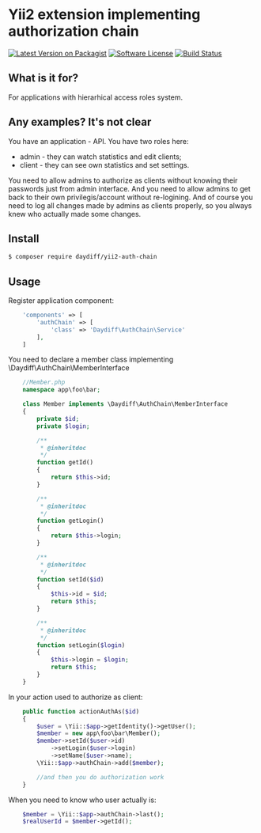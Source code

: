 # Yii2 extension implementing authorization chain

[![Latest Version on Packagist](https://img.shields.io/packagist/v/daydiff/yii2-auth-chain.svg?style=flat-square)](https://packagist.org/packages/yii2-auth-chain)
[![Software License](https://img.shields.io/badge/license-MIT-brightgreen.svg?style=flat-square)](LICENSE.md)
[![Build Status](https://img.shields.io/travis/daydiff/yii2-auth-chain/master.svg?style=flat-square)](https://travis-ci.org/daydiff/yii2-auth-chain)

## What is it for?

For applications with hierarhical access roles system.

## Any examples? It's not clear

You have an application - API. You have two roles here:
 - admin - they can watch statistics and edit clients;
 - client - they can see own statistics and set settings.

You need to allow admins to authorize as clients without knowing their passwords 
just from admin interface. And you need to allow admins to get back to their own 
privilegis/account without re-logining. And of course you need to log all changes 
made by admins as clients properly, so you always knew who actually made some changes.

## Install

``` bash
$ composer require daydiff/yii2-auth-chain
```

## Usage

Register application component:

``` php
    'components' => [
        'authChain' => [
            'class' => 'Daydiff\AuthChain\Service'
        ],
    ]
```

You need to declare a member class implementing \Daydiff\AuthChain\MemberInterface

```php
    //Member.php
    namespace app\foo\bar;

    class Member implements \Daydiff\AuthChain\MemberInterface
    {
        private $id;
        private $login;

        /**
         * @inheritdoc
         */
        function getId()
        {
            return $this->id;
        }

        /**
         * @inheritdoc
         */
        function getLogin()
        {
            return $this->login;
        }

        /**
         * @inheritdoc
         */
        function setId($id)
        {
            $this->id = $id;
            return $this;
        }

        /**
         * @inheritdoc
         */
        function setLogin($login)
        {
            $this->login = $login;
            return $this;
        }
    }
```

In your action used to authorize as client:

``` php
    public function actionAuthAs($id)
    {
        $user = \Yii::$app->getIdentity()->getUser();
        $member = new app\foo\bar\Member();
        $member->setId($user->id)
            ->setLogin($user->login)
            ->setName($user->name);
        \Yii::$app->authChain->add($member);

        //and then you do authorization work
    }
```

When you need to know who user actually is:

``` php
    $member = \Yii::$app->authChain->last();
    $realUserId = $member->getId();
```